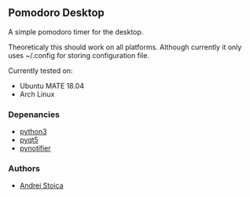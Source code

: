 ## Pomodoro Desktop
A simple pomodoro timer for the desktop.

Theoreticaly this should work on all platforms. Although currently it only uses
~/.config for storing configuration file.

Currently tested on:
- Ubuntu MATE 18.04
- Arch Linux

### Depenancies
- [python3](https://docs.python.org/3/)
- [pyqt5](https://www.riverbankcomputing.com/software/pyqt/intro)
- [pynotifier](https://github.com/YuriyLisovskiy/pynotifier)

### Authors
- [Andrei Stoica](https://andreistoica.ca)

